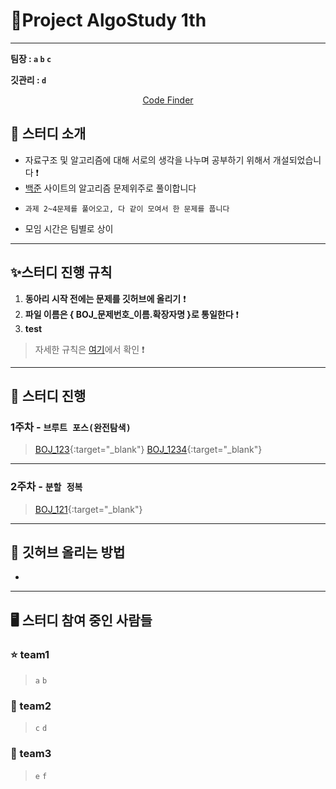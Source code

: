 # :palm_tree:Project AlgoStudy 1th

---

**팀장 : `a` `b` `c`**

**깃관리 : `d`**

<div align = "center">

[Code Finder](https://hyun98.github.io/Project_AlgoStudy/)

</div>

## 🎯 스터디 소개
-   자료구조 및 알고리즘에 대해 서로의 생각을 나누며 공부하기 위해서 개설되었습니다 ❗️
-   [백준](https://www.acmicpc.net/) 사이트의 알고리즘 문제위주로 풀이합니다
-	  과제 2~4문제를 풀어오고, 다 같이 모여서 한 문제를 풉니다 
-   모임 시간은 팀별로 상이

---

## ✨스터디 진행 규칙

1. **동아리 시작 전에는 문제를 깃허브에 올리기** ❗️
2. **파일 이름은 { BOJ_문제번호_이름.확장자명 }로 통일한다** ❗️
3. **test**
> 자세한 규칙은 [여기](files/markdown/rules.md)에서 확인 ❗️


---


## 📅 스터디 진행

### 1주차 - **`브루트 포스(완전탐색)`** 
> [BOJ_123](https://www.acmicpc.net/problem/1000){:target="_blank"}  [BOJ_1234](https://www.acmicpc.net/problem/1000){:target="_blank"}
---

### 2주차 - **`분할 정복`**
>[BOJ_121](https://www.acmicpc.net/problem/1000){:target="_blank"}
---


## 🙋 깃허브 올리는 방법

- 

---

## 🖥 스터디 참여 중인 사람들

### :star: team1

> `a` `b`

### :musical_note: team2

> `c` `d`

### 💛 team3

> `e` `f`



